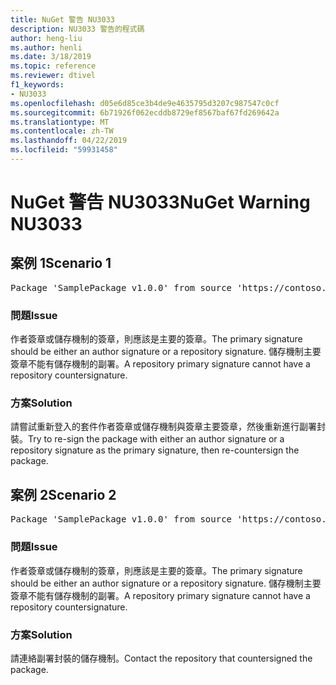 ```yaml
---
title: NuGet 警告 NU3033
description: NU3033 警告的程式碼
author: heng-liu
ms.author: henli
ms.date: 3/18/2019
ms.topic: reference
ms.reviewer: dtivel
f1_keywords:
- NU3033
ms.openlocfilehash: d05e6d85ce3b4de9e4635795d3207c987547c0cf
ms.sourcegitcommit: 6b71926f062ecddb8729ef8567baf67fd269642a
ms.translationtype: MT
ms.contentlocale: zh-TW
ms.lasthandoff: 04/22/2019
ms.locfileid: "59931458"
---
```

# <a name="nuget-warning-nu3033"></a><span data-ttu-id="6eb85-103">NuGet 警告 NU3033</span><span class="sxs-lookup"><span data-stu-id="6eb85-103">NuGet Warning NU3033</span></span>

## <a name="scenario-1"></a><span data-ttu-id="6eb85-104">案例 1</span><span class="sxs-lookup"><span data-stu-id="6eb85-104">Scenario 1</span></span>

<pre>Package 'SamplePackage v1.0.0' from source 'https://contoso.com/index.json': A repository primary signature must not have a repository countersignature.</pre>

### <a name="issue"></a><span data-ttu-id="6eb85-105">問題</span><span class="sxs-lookup"><span data-stu-id="6eb85-105">Issue</span></span>

<span data-ttu-id="6eb85-106">作者簽章或儲存機制的簽章，則應該是主要的簽章。</span><span class="sxs-lookup"><span data-stu-id="6eb85-106">The primary signature should be either an author signature or a repository signature.</span></span> <span data-ttu-id="6eb85-107">儲存機制主要簽章不能有儲存機制的副署。</span><span class="sxs-lookup"><span data-stu-id="6eb85-107">A repository primary signature cannot have a repository countersignature.</span></span>

### <a name="solution"></a><span data-ttu-id="6eb85-108">方案</span><span class="sxs-lookup"><span data-stu-id="6eb85-108">Solution</span></span>

<span data-ttu-id="6eb85-109">請嘗試重新登入的套件作者簽章或儲存機制與簽章主要簽章，然後重新進行副署封裝。</span><span class="sxs-lookup"><span data-stu-id="6eb85-109">Try to re-sign the package with either an author signature or a repository signature as the primary signature, then re-countersign the package.</span></span>



## <a name="scenario-2"></a><span data-ttu-id="6eb85-110">案例 2</span><span class="sxs-lookup"><span data-stu-id="6eb85-110">Scenario 2</span></span>

<pre>Package 'SamplePackage v1.0.0' from source 'https://contoso.com/index.json': A repository primary signature must not have a repository countersignature.</pre>

### <a name="issue"></a><span data-ttu-id="6eb85-111">問題</span><span class="sxs-lookup"><span data-stu-id="6eb85-111">Issue</span></span>

<span data-ttu-id="6eb85-112">作者簽章或儲存機制的簽章，則應該是主要的簽章。</span><span class="sxs-lookup"><span data-stu-id="6eb85-112">The primary signature should be either an author signature or a repository signature.</span></span> <span data-ttu-id="6eb85-113">儲存機制主要簽章不能有儲存機制的副署。</span><span class="sxs-lookup"><span data-stu-id="6eb85-113">A repository primary signature cannot have a repository countersignature.</span></span>

### <a name="solution"></a><span data-ttu-id="6eb85-114">方案</span><span class="sxs-lookup"><span data-stu-id="6eb85-114">Solution</span></span>

<span data-ttu-id="6eb85-115">請連絡副署封裝的儲存機制。</span><span class="sxs-lookup"><span data-stu-id="6eb85-115">Contact the repository that countersigned the package.</span></span>